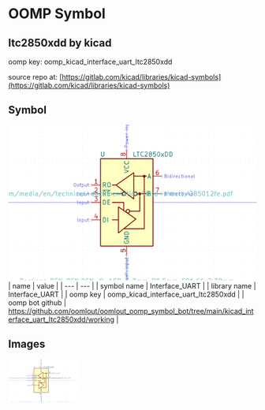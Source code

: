# OOMP Symbol  
## ltc2850xdd  by kicad  
  
oomp key: oomp_kicad_interface_uart_ltc2850xdd  
  
source repo at: [https://gitlab.com/kicad/libraries/kicad-symbols](https://gitlab.com/kicad/libraries/kicad-symbols)  
## Symbol  
  
[![working.png](working_600.png)](working.png)  
| name | value | 
| --- | --- | 
| symbol name | Interface_UART | 
| library name | Interface_UART | 
| oomp key | oomp_kicad_interface_uart_ltc2850xdd | 
| oomp bot github | https://github.com/oomlout/oomlout_oomp_symbol_bot/tree/main/kicad_interface_uart_ltc2850xdd/working | 
## Images  
  
[![working.png](working_140.png)](working.png)  
